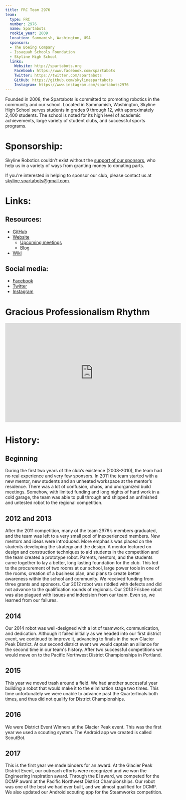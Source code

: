 ```yaml
---
title: FRC Team 2976
team:
  type: FRC
  number: 2976
  name: Spartabots
  rookie_year: 2009
  location: Sammamish, Washington, USA
  sponsors:
  - The Boeing Company
  - Issaquah Schools Foundation
  - Skyline High School
  links:
    Website: http://spartabots.org
    Facebook: https://www.facebook.com/spartabots
    Twitter: https://twitter.com/spartabots
    GitHub: https://github.com/skylinespartabots
    Instagram: https://www.instagram.com/spartabots2976
---
```


Founded in 2008, the Spartabots is committed to promoting robotics in the community and our school. Located in Sammamish, Washington, Skyline High School serves students in grades 9 through 12, with approximately 2,400 students. The school is noted for its high level of academic achievements, large variety of student clubs, and successful sports programs.

# Sponsorship:
Skyline Robotics couldn't exist without the [support of our sponsors](https://www.spartabots.org/get-involved/sponsors "List of past and current sponsors"), who help us in a variety of ways from granting money to donating parts.

If you're interested in helping to sponsor our club, please contact us at skyline.spartabots@gmail.com.

# Links:
## Resources:
- [GitHub](https://github.com/SkylineSpartabots "Skyline Spartabots GitHub")
- [Website](https://www.spartabots.org "spartabots.org")
  - [Upcoming meetings](https://www.spartabots.org/meetings)
  - [Blog](https://www.spartabots.org/blog)
- [Wiki](https://skylinespartabots.github.io "GitHub Pages wiki")
## Social media:
- [Facebook](https://www.facebook.com/spartabots "@spartabots")
- [Twitter](https://twitter.com/spartabots "@Spartabots")
- [Instagram](https://www.instagram.com/spartabots2976/ "spartabots2976")

# Gracious Professionalism Rhythm
<iframe width="560" height="315" src="https://www.youtube.com/embed/98hwt-enGSE?ecver=1" frameborder="0" allowfullscreen></iframe>

# History:
## Beginning
During the first two years of the club’s existence (2008-2010), the team had no real experience and very few sponsors. In 2011 the team started with a new mentor, new students and an unheated workspace at the mentor’s residence. There was a lot of confusion, chaos, and unorganized build meetings. Somehow, with limited funding and long nights of hard work in a cold garage, the team was able to pull through and shipped an unfinished and untested robot to the regional competition.

## 2012 and 2013
After the 2011 competition, many of the team 2976’s members graduated, and the team was left to a very small pool of inexperienced members. New mentors and ideas were introduced. More emphasis was placed on the students developing the strategy and the design. A mentor lectured on design and construction techniques to aid students in the competition and the team created a prototype robot. Parents, mentors, and the students came together to lay a better, long lasting foundation for the club. This led to the procurement of two rooms at our school, large power tools in one of the rooms, creation of a business plan, and plans to create better awareness within the school and community. We received funding from three grants and sponsors. Our 2012 robot was riddled with defects and did not advance to the qualification rounds of regionals. Our 2013 Frisbee robot was also plagued with issues and indecision from our team. Even so, we learned from our failures.

## 2014
Our 2014 robot was well-designed with a lot of teamwork, communication, and dedication. Although it failed initially as we headed into our first district event, we continued to improve it, advancing to finals in the new Glacier Peak District. At our second district event we would captain an alliance for the second time in our team's history. After two successful competitions we would move on to the Pacific Northwest District Championships in Portland.

## 2015
This year we moved trash around a field. We had another successful year building a robot that would make it to the elimination stage two times. This time unfortunately we were unable to advance past the Quarterfinals both times, and thus did not qualify for District Championships.   

## 2016
We were District Event Winners at the Glacier Peak event.
This was the first year we used a scouting system. The Android app we created is called ScoutBot.

## 2017
This is the first year we made binders for an award. At the Glacier Peak District Event, our outreach efforts were recognized and we won the Engineering Inspiration award. Through the EI award, we competed for the DCMP award at the Pacific Northwest District Championships. Our robot was one of the best we had ever built, and we almost qualified for DCMP.
We also updated our Android scouting app for the Steamworks competition.
